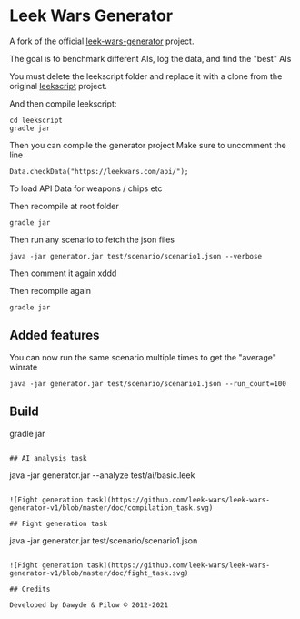 # Leek Wars Generator

A fork of the official [leek-wars-generator](https://github.com/leek-wars/leek-wars-generator) project.

The goal is to benchmark different AIs, log the data, and find the "best" AIs

You must delete the leekscript folder and replace it with a clone from the original [leekscript](https://github.com/leek-wars/leekscript) project.

And then compile leekscript:

```
cd leekscript
gradle jar
```

Then you can compile the generator project
Make sure to uncomment the line

```
Data.checkData("https://leekwars.com/api/");
```

To load API Data for weapons / chips etc

Then recompile at root folder

```
gradle jar
```

Then run any scenario to fetch the json files

```
java -jar generator.jar test/scenario/scenario1.json --verbose
```

Then comment it again xddd

Then recompile again

```
gradle jar
```

## Added features

You can now run the same scenario multiple times to get the "average" winrate

```
java -jar generator.jar test/scenario/scenario1.json --run_count=100
```

## Build

gradle jar

```

## AI analysis task

```

java -jar generator.jar --analyze test/ai/basic.leek

```

![Fight generation task](https://github.com/leek-wars/leek-wars-generator-v1/blob/master/doc/compilation_task.svg)

## Fight generation task

```

java -jar generator.jar test/scenario/scenario1.json

```

![Fight generation task](https://github.com/leek-wars/leek-wars-generator-v1/blob/master/doc/fight_task.svg)

## Credits

Developed by Dawyde & Pilow © 2012-2021

```

```

```
